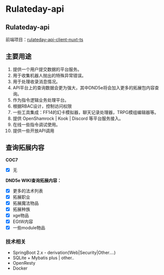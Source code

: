 # Rulateday-api

## Rulateday-api

前端项目：[rulateday-api-client-nuxt-ts](https://github.com/eiriksgata/rulateday-api-client-nuxt-ts)

## 主要用途

1. 提供一个用户提交数据的平台服务。
2. 用于收集机器人抛出的特殊异常错误。
3. 用于处理收录消息情况。
4. API平台上的查询数据会更为强大，其中DND5e将会加入更多的拓展包内容查询。
5. 作为指令逻辑业务处理平台。
6. 根据RBAC设计，控制访问权限
7. 一些工具集成：FF14的幻卡模拟器，聊天记录处理器，TRPG模组编辑器等。
8. 提供 OpenShamrock | Kook | Discord 等平台服务接入。
9. 在线一些指令调试使用。
10. 提供一些开放API调用

## 查询拓展内容

**COC7**
- [x] 无

**DND5e WIKI查询拓展内容：**

- [x] 更多的法术列表
- [x] 拓展职业
- [x] 拓展魔法物品
- [x] 拓展种族
- [x] xge物品
- [x] EGtW内容
- [x] 一些module物品

### 技术相关

- SpringBoot 2.x - derivation(Web|Security|Other....)
- SQLite + Mybatis plus | other..
- OpenResty
- Docker

